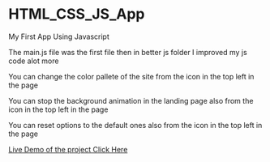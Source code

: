 # HTML_CSS_JS_App

My First App Using Javascript

The main.js file was the first file then in better js folder I improved my js code alot more

You can change the color pallete of the site from the icon in the top left in the page

You can stop the background animation in the landing page also from the icon in the top left in the page

You can reset options to the default ones also from the icon in the top left in the page

[Live Demo of the project Click Here](https://html-css-js-app.netlify.app/)
